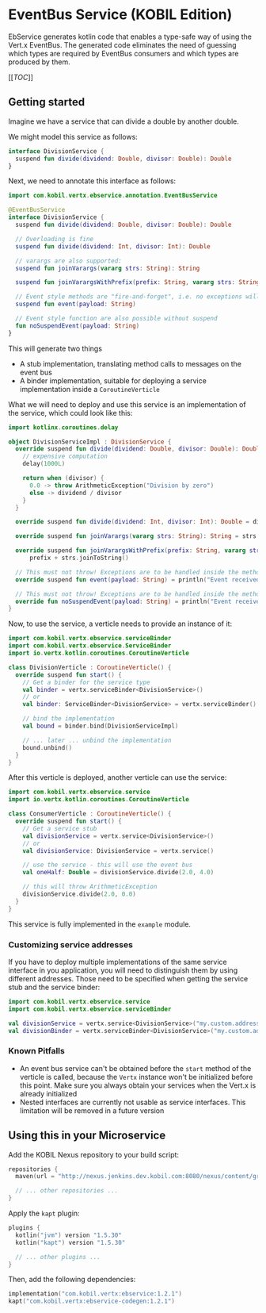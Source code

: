 # EventBus Service (KOBIL Edition)

EbService generates kotlin code that enables
a type-safe way of using the Vert.x EventBus.
The generated code eliminates the need of guessing
which types are required by EventBus consumers and
which types are produced by them.

[[_TOC_]]

## Getting started
Imagine we have a service that can divide a
double by another double.

We might model this service as follows:
```kotlin
interface DivisionService {
  suspend fun divide(dividend: Double, divisor: Double): Double
}
```

Next, we need to annotate this interface as follows:
```kotlin
import com.kobil.vertx.ebservice.annotation.EventBusService

@EventBusService
interface DivisionService {
  suspend fun divide(dividend: Double, divisor: Double): Double

  // Overloading is fine
  suspend fun divide(dividend: Int, divisor: Int): Double

  // varargs are also supported:
  suspend fun joinVarargs(vararg strs: String): String

  suspend fun joinVarargsWithPrefix(prefix: String, vararg strs: String): String

  // Event style methods are "fire-and-forget", i.e. no exceptions will be propagated back
  suspend fun event(payload: String)

  // Event style function are also possible without suspend
  fun noSuspendEvent(payload: String)
}
```

This will generate two things
* A stub implementation, translating method calls to messages on the event bus
* A binder implementation, suitable for deploying a service implementation inside a
  `CoroutineVerticle`

What we will need to deploy and use this service is an implementation of the service,
which could look like this:

```kotlin
import kotlinx.coroutines.delay

object DivisionServiceImpl : DivisionService {
  override suspend fun divide(dividend: Double, divisor: Double): Double {
    // expensive computation
    delay(1000L)

    return when (divisor) {
      0.0 -> throw ArithmeticException("Division by zero")
      else -> dividend / divisor
    }
  }

  override suspend fun divide(dividend: Int, divisor: Int): Double = dividend / divisor

  override suspend fun joinVarargs(vararg strs: String): String = strs.joinToString()

  override suspend fun joinVarargsWithPrefix(prefix: String, vararg strs: String): String =
      prefix + strs.joinToString()

  // This must not throw! Exceptions are to be handled inside the method
  override suspend fun event(payload: String) = println("Event received: $payload")

  // This must not throw! Exceptions are to be handled inside the method
  override fun noSuspendEvent(payload: String) = println("Event received: $payload")
}
```

Now, to use the service, a verticle needs to provide an instance of it:

```kotlin
import com.kobil.vertx.ebservice.serviceBinder
import com.kobil.vertx.ebservice.ServiceBinder
import io.vertx.kotlin.coroutines.CoroutineVerticle

class DivisionVerticle : CoroutineVerticle() {
  override suspend fun start() {
    // Get a binder for the service type
    val binder = vertx.serviceBinder<DivisionService>()
    // or
    val binder: ServiceBinder<DivisionService> = vertx.serviceBinder()

    // bind the implementation
    val bound = binder.bind(DivisionServiceImpl)

    // ... later ... unbind the implementation
    bound.unbind()
  }
}
```

After this verticle is deployed, another verticle can use the service:
```kotlin
import com.kobil.vertx.ebservice.service
import io.vertx.kotlin.coroutines.CoroutineVerticle

class ConsumerVerticle : CoroutineVerticle() {
  override suspend fun start() {
    // Get a service stub
    val divisionService = vertx.service<DivisionService>()
    // or
    val divisionService: DivisionService = vertx.service()

    // use the service - this will use the event bus
    val oneHalf: Double = divisionService.divide(2.0, 4.0)

    // this will throw ArithmeticException
    divisionService.divide(2.0, 0.0)
  }
}
```

This service is fully implemented in the `example` module.

### Customizing service addresses

If you have to deploy multiple implementations of the same service interface in you application,
you will need to distinguish them by using different addresses. Those need to be specified when
getting the service stub and the service binder:

```kotlin
import com.kobil.vertx.ebservice.service
import com.kobil.vertx.ebservice.serviceBinder

val divisionService = vertx.service<DivisionService>("my.custom.address")
val divisionBinder = vertx.serviceBinder<DivisionService>("my.custom.address")
```

### Known Pitfalls

* An event bus service can't be obtained before the `start` method of the verticle is called,
  because the `Vertx` instance won't be initialized before this point. Make sure you always obtain
  your services when the Vert.x is already initialized
* Nested interfaces are currently not usable as service interfaces. This limitation will be removed
  in a future version

## Using this in your Microservice
Add the KOBIL Nexus repository to your build script:

```kotlin
repositories {
  maven(url = "http://nexus.jenkins.dev.kobil.com:8080/nexus/content/groups/public")

  // ... other repositories ...
}
```

Apply the `kapt` plugin:

```kotlin
plugins {
  kotlin("jvm") version "1.5.30"
  kotlin("kapt") version "1.5.30"

  // ... other plugins ...
}
```

Then, add the following dependencies:

```kotlin
implementation("com.kobil.vertx:ebservice:1.2.1")
kapt("com.kobil.vertx:ebservice-codegen:1.2.1")
```
